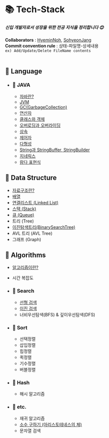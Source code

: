 # 📚 Tech-Stack

##### 신입 개발자로서 성장을 위한 전공 지식을 정리합니다 :blush:

**Collaborators** : [HyeminNoh](https://github.com/HyeminNoh), [SohyeonJang](https://github.com/shjang1013)  
**Commit convention rule** : 상태-파일명-상세내용  
`ex) Add/Update/Delete FileName contents`  
<br>

## 📒 Language  

- ### 📖 JAVA
    * [자바란?](./Language/Java/Java.md)
    * [JVM](./Language/Java/JVM(Java%20Virtual%20Machine).md)
    * [GC(GarbageCollection)](./Language/Java/GarbageCollection.md)  
    * [연산자](./Language/Java/Operator.md)
    * [클래스와 객체](./Language/Java/Class_and_Object.md)
    * [오버로딩과 오버라이딩](./Language/Java/Overloading_and_Overriding.md)
    * [상속](./Language/Java/Inheritance.md)
    * [제어자](./Language/Java/Modifier.md)
    * [다형성](./Language/Java/Polymorphism.md)
    * [String과 StringBuffer, StringBuilder](./Language/Java/String.md)  
    * [지네릭스](./Language/Java/Generics.md)  
    * [람다 표현식](./Language/Java/Lambda.md)  
    
## 📕 Data Structure

  * [자료구조란?](./DataStructure/DataStructure.md)  
  * [배열](./DataStructure/Array.md)    
  * [연결리스트 (Linked List)](./DataStructure/LinkedList.md)  
  * [스택 (Stack)](./DataStructure/Stack.md)  
  * [큐 (Queue)](./DataStructure/Queue.md)  
  * 트리 (Tree)
  * [이진탐색트리(BinarySearchTree)](./DataStructure/BinaryTree.md)
  * AVL 트리 (AVL Tree)
  * 그래프 (Graph)

## 📗 Algorithms

- [알고리즘이란?](./Algorithms/Algorithms.md)  
- 시간 복잡도

- ### 📖 Search
    * [선형 검색](./Algorithms/Search/LinearSearch.md)
    * [이진 검색](./Algorithms/Search/BinearySearch.md)
    * 너비우선탐색(BFS) & 깊이우선탐색(DFS)
    
- ### 📖 Sort  
    * 선택정렬
    * 삽입정렬
    * 힙정렬
    * 퀵정렬
    * 기수정렬
    * 버블정렬

- ### 📖 Hash
    * 해시 알고리즘

- ### 📖 etc.
    * 재귀 알고리즘
    * [소수 구하기 (아리스토테네스의 체)](./Algorithms/PrimeNum.md)
    * 문자열 검색